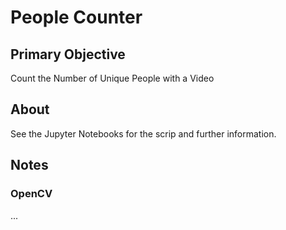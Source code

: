 # People Counter
## Primary Objective
Count the Number of Unique People with a Video

## About
See the Jupyter Notebooks for the scrip and further information.

## Notes

### OpenCV

...